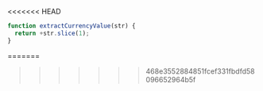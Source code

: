 <<<<<<< HEAD
```js run
function extractCurrencyValue(str) {
  return +str.slice(1);
}
```
=======
>>>>>>> 468e3552884851fcef331fbdfd58096652964b5f
